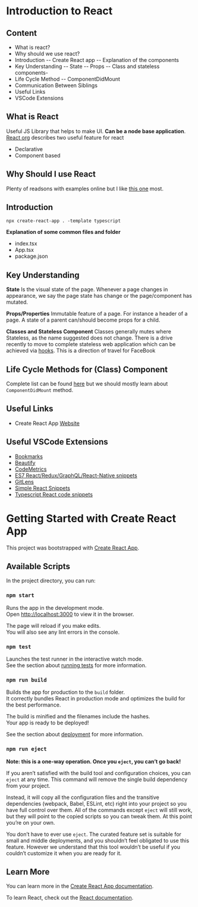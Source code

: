 # Introduction to React
## Content
- What is react?
- Why should we use react?
- Introduction
-- Create React app
-- Explanation of the components
- Key Understanding
-- State
-- Props
-- Class and stateless components- 
- Life Cycle Method
-- ComponentDidMount
- Communication Between Siblings
- Useful Links
- VSCode Extensions

## What is React
Useful JS Library that helps to make UI. **Can be a node base application**. [React org](https://reactjs.org/) describes two useful feature for react
- Declarative
- Component based

## Why Should I use React
Plenty of readsons with examples online but I like [this one](https://stories.jotform.com/7-reasons-why-you-should-use-react-ad420c634247) most.


## Introduction
`npx create-react-app . -template typescript`

**Explanation of some common files and folder**

 - index.tsx
 - App.tsx
 - package.json

## Key Understanding

**State**
Is the visual state of the page. Whenever a page changes in appearance, we say the page state has change or the page/component has mutated.

**Props/Properties**
Immutable feature of a page. For instance a header of a page. A state of a parent can/should become props for a child. 

**Classes and Stateless Component** 
Classes generally mutes where Stateless, as the name suggested does not change. There is a drive recently to move to complete stateless web application which can be achieved via [hooks](https://reactjs.org/docs/hooks-intro.html). This is a direction of travel for FaceBook


## Life Cycle Methods for (Class) Component
Complete list can be found [here](https://reactjs.org/docs/react-component.html) but we should mostly learn about `ComponentDidMount` method. 

## Useful Links
 - Create React App [Website](https://create-react-app.dev/docs/getting-started)

## Useful VSCode Extensions


 - [Bookmarks](https://marketplace.visualstudio.com/items?itemName=alefragnani.Bookmarks)
 - [Beautify](https://marketplace.visualstudio.com/items?itemName=HookyQR.beautify)
 - [CodeMetrics](https://marketplace.visualstudio.com/items?itemName=kisstkondoros.vscode-codemetrics) 
 - [ES7 React/Redux/GraphQL/React-Native snippets](https://marketplace.visualstudio.com/items?itemName=dsznajder.es7-react-js-snippets)
 - [GitLens](https://marketplace.visualstudio.com/items?itemName=eamodio.gitlens)
 - [Simple React Snippets](https://marketplace.visualstudio.com/items?itemName=burkeholland.simple-react-snippets)
 - [Typescript React code snippets](https://marketplace.visualstudio.com/items?itemName=infeng.vscode-react-typescript)



# Getting Started with Create React App

This project was bootstrapped with [Create React App](https://github.com/facebook/create-react-app).

## Available Scripts

In the project directory, you can run:

### `npm start`

Runs the app in the development mode.\
Open [http://localhost:3000](http://localhost:3000) to view it in the browser.

The page will reload if you make edits.\
You will also see any lint errors in the console.

### `npm test`

Launches the test runner in the interactive watch mode.\
See the section about [running tests](https://facebook.github.io/create-react-app/docs/running-tests) for more information.

### `npm run build`

Builds the app for production to the `build` folder.\
It correctly bundles React in production mode and optimizes the build for the best performance.

The build is minified and the filenames include the hashes.\
Your app is ready to be deployed!

See the section about [deployment](https://facebook.github.io/create-react-app/docs/deployment) for more information.

### `npm run eject`

**Note: this is a one-way operation. Once you `eject`, you can’t go back!**

If you aren’t satisfied with the build tool and configuration choices, you can `eject` at any time. This command will remove the single build dependency from your project.

Instead, it will copy all the configuration files and the transitive dependencies (webpack, Babel, ESLint, etc) right into your project so you have full control over them. All of the commands except `eject` will still work, but they will point to the copied scripts so you can tweak them. At this point you’re on your own.

You don’t have to ever use `eject`. The curated feature set is suitable for small and middle deployments, and you shouldn’t feel obligated to use this feature. However we understand that this tool wouldn’t be useful if you couldn’t customize it when you are ready for it.

## Learn More

You can learn more in the [Create React App documentation](https://facebook.github.io/create-react-app/docs/getting-started).

To learn React, check out the [React documentation](https://reactjs.org/).
